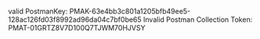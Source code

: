 valid PostmanKey: PMAK-63e4bb3c801a1205bfb49ee5-128ac126fd03f8992ad96da04c7bf0be65
Invalid Postman Collection Token: PMAT-01GRTZ8V7D100Q7TJWM70HJVSY
